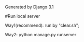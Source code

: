 Generated by Django 3.1

#Run local server 

Way1(recommend): run by "clear.sh";

Way2:
python manage.py runserver
